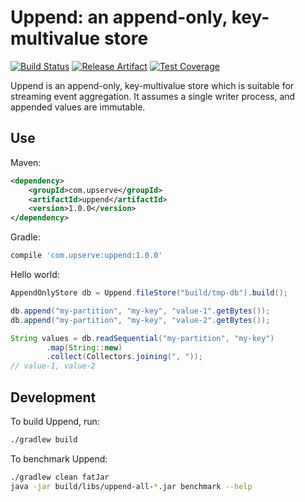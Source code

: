 Uppend: an append-only, key-multivalue store
============================================
[![Build Status](https://img.shields.io/travis/upserve/uppend/master.svg?style=flat-square)](https://travis-ci.org/upserve/uppend)
[![Release Artifact](https://img.shields.io/maven-central/v/com.upserve/uppend.svg?style=flat-square)](https://search.maven.org/#search%7Cga%7C1%7Cg%3A%22com.upserve%22%20AND%20a%3Auppend)
[![Test Coverage](https://img.shields.io/codecov/c/github/upserveuppend/master.svg?style=flat-square)](https://codecov.io/github/upserve/uppend?branch=master)

Uppend is an append-only, key-multivalue store which is suitable for streaming
event aggregation. It assumes a single writer process, and appended values are
immutable.

Use
---

Maven:

```xml
<dependency>
    <groupId>com.upserve</groupId>
    <artifactId>uppend</artifactId>
    <version>1.0.0</version>
</dependency>
```

Gradle:
```gradle
compile 'com.upserve:uppend:1.0.0'
```

Hello world:

```java
AppendOnlyStore db = Uppend.fileStore("build/tmp-db").build();

db.append("my-partition", "my-key", "value-1".getBytes());
db.append("my-partition", "my-key", "value-2".getBytes());

String values = db.readSequential("my-partition", "my-key")
        .map(String::new)
        .collect(Collectors.joining(", "));
// value-1, value-2
```

Development
-----------

To build Uppend, run:

```sh
./gradlew build
```

To benchmark Uppend:

```sh
./gradlew clean fatJar
java -jar build/libs/uppend-all-*.jar benchmark --help
```
